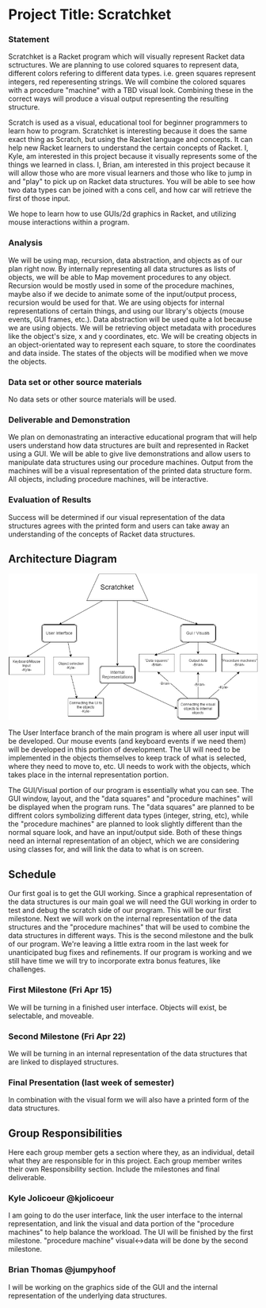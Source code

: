 # Project Title: Scratchket

### Statement
Scratchket is a Racket program which will visually represent Racket data sctructures. We are planning to
use colored squares to represent data, different colors refering to different data types. i.e. green squares
represent integers, red reperesenting strings. We will combine the colored squares with a procedure "machine"
with a TBD visual look. Combining these in the correct ways will produce a visual output representing the 
resulting structure.

Scratch is used as a visual, educational tool for beginner programmers to learn how to program. Scratchket is interesting
because it does the same exact thing as Scratch, but using the Racket language and concepts. It can help new Racket learners
to understand the certain concepts of Racket. I, Kyle, am interested in this project because it visually represents some
of the things we learned in class. I, Brian, am interested in this project because it will allow those who are more visual learners and those who like to jump in and "play" to pick up on Racket data structures. You will be able to see how two data types can be joined with a cons cell, and how car will retrieve the first of those input.

We hope to learn how to use GUIs/2d graphics in Racket, and utilizing mouse interactions within a program.  

### Analysis
We will be using map, recursion, data abstraction, and objects as of our plan right now. By internally representing all 
data structures as lists of objects, we will be able to Map movement procedures to any object. Recursion would be mostly used 
in some of the procedure machines, maybe also if we decide to animate some of the input/output process, recursion would be 
used for that.
We are using objects for internal representations of certain things, and using our library's objects (mouse events, GUI frames,
etc.). Data abstraction will be used quite a lot because we are using objects. We will be retrieving object metadata with
procedures like the object's size, x and y coordinates, etc. We will be creating objects in an object-orientated way to 
represent each square, to store the coordinates and data inside. The states of the objects will be modified when we move the objects.

### Data set or other source materials
No data sets or other source materials will be used.

### Deliverable and Demonstration
We plan on demonastrating an interactive educational program that will help users understand how data structures are built and represented in Racket using a GUI. We will be able to give live demonstrations and allow users to manipulate data structures using our procedure machines. Output from the machines will be a visual representation of the printed data structure form. All objects, including procedure machines, will be interactive.

### Evaluation of Results
Success will be determined if our visual representation of the data structures agrees with the printed form and users can take away an understanding of the concepts of Racket data structures.

## Architecture Diagram
![Diagram](https://github.com/oplS16projects/Scratchket/blob/master/Scratchket%20diagram.png)

The User Interface branch of the main program is where all user input will be developed. Our mouse events (and keyboard events if we need them) will be developed in this portion of development. The UI will need to be implemented in the objects themselves to keep track of what is selected, where they need to move to, etc. UI needs to work with the objects, which takes place in the internal representation portion.

The GUI/Visual portion of our program is essentially what you can see. The GUI window, layout, and the "data squares" and "procedure machines" will be displayed when the program runs. The "data squares" are planned to be diffrent colors symbolizing different data types (integer, string, etc), while the "procedure machines" are planned to look slightly different than the normal square look, and have an input/output side. Both of these things need an internal representation of an object, which we are considering using classes for, and will link the data to what is on screen.


## Schedule
Our first goal is to get the GUI working. Since a graphical representation of the data structures is our main goal we will need the GUI working in order to test and debug the scratch side of our program. This will be our first milestone. Next we will work on the internal representation of the data structures and the "procedure machines" that will be used to combine the data structures in different ways. This is the second milestone and the bulk of our program. We're leaving a little extra room in the last week for unanticipated bug fixes and refinements. If our program is working and we still have time we will try to incorporate extra bonus features, like challenges. 


### First Milestone (Fri Apr 15)
We will be turning in a finished user interface. Objects will exist, be selectable, and moveable.

### Second Milestone (Fri Apr 22)
We will be turning in an internal representation of the data structures that are linked to displayed structures.

### Final Presentation (last week of semester)
In combination with the visual form we will also have a printed form of the data structures.

## Group Responsibilities
Here each group member gets a section where they, as an individual, detail what they are responsible for in this project. Each group member writes their own Responsibility section. Include the milestones and final deliverable.


### Kyle Jolicoeur @kjolicoeur
I am going to do the user interface, link the user interface to the internal representation, and link the visual and data portion of the "procedure machines" to help balance the workload. The UI will be finished by the first milestone. "procedure machine" visual<->data will be done by the second milestone.

### Brian Thomas @jumpyhoof
I will be working on the graphics side of the GUI and the internal representation of the underlying data structures.

